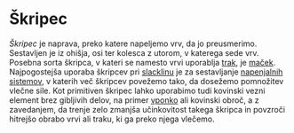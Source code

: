 # Škripec

_Škripec_ je naprava, preko katere napeljemo vrv, da jo preusmerimo. Sestavljen je iz ohišja, osi ter kolesca z utorom, v katerega sede vrv. Posebna sorta škripca, v kateri se namesto vrvi uporablja [trak](trak), je [maček](macek). Najpogostejša uporaba škripcev pri [slacklinu](slackline) je za sestavljanje [napenjalnih sistemov](napenjalni-sistem), v katerih več škripcev povežemo tako, da dosežemo pomnožitev vlečne sile. Kot primitiven škripec lahko uporabimo tudi kovinski vezni element brez gibljivih delov, na primer [vponko](vponka) ali kovinski obroč, a z zavedanjem, da trenje zelo zmanjša učinkovitost takega škripca in povzroči hitrejšo obrabo vrvi ali traku, ki ga preko njega vlečemo.
